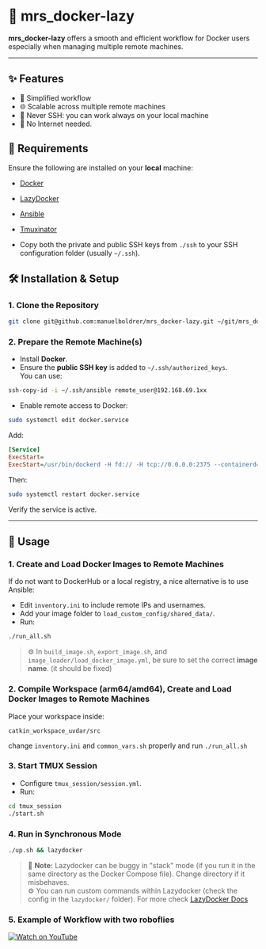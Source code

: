 # 🐢 mrs_docker-lazy

**mrs_docker-lazy** offers a smooth and efficient workflow for Docker users especially when managing multiple remote machines.

---

## ✨ Features

- 🚀 Simplified workflow
- 🌐 Scalable across multiple remote machines
- 🚫 Never SSH: you can work always on your local machine
- 📡 No Internet needed.
 
## 🐳 Requirements

Ensure the following are installed on your **local** machine:

- [Docker](https://docs.docker.com/engine/install/)
- [LazyDocker](https://github.com/jesseduffield/lazydocker)
- [Ansible](https://docs.ansible.com/ansible/latest/installation_guide/index.html) 
- [Tmuxinator](https://github.com/tmuxinator/tmuxinator)


- Copy both the private and public SSH keys from `./ssh` to your SSH configuration folder (usually `~/.ssh`).



## 🛠️ Installation & Setup

### 1. Clone the Repository

```bash
git clone git@github.com:manuelboldrer/mrs_docker-lazy.git ~/git/mrs_docker-lazy
```

### 2. Prepare the Remote Machine(s)

- Install **Docker**.
- Ensure the **public SSH key** is added to `~/.ssh/authorized_keys`.  
  You can use:

```bash
ssh-copy-id -i ~/.ssh/ansible remote_user@192.168.69.1xx
```

- Enable remote access to Docker:

```bash
sudo systemctl edit docker.service
```

Add:

```ini
[Service]
ExecStart=
ExecStart=/usr/bin/dockerd -H fd:// -H tcp://0.0.0.0:2375 --containerd=/run/containerd/containerd.sock
```

Then:

```bash
sudo systemctl restart docker.service
```

Verify the service is active.

---

## 🚀 Usage

### 1. Create and Load Docker Images to Remote Machines

If do not want to DockerHub or a local registry, a nice alternative is to use Ansible:

- Edit `inventory.ini` to include remote IPs and usernames.
- Add your image folder to `load_custom_config/shared_data/`.
- Run:

```bash
./run_all.sh
```

> ⚙️ In `build_image.sh`, `export_image.sh`, and `image_loader/load_docker_image.yml`, be sure to set the correct **image name**. (it should be fixed)

### 2. Compile Workspace (arm64/amd64), Create and Load Docker Images to Remote Machines

Place your workspace inside:

```
catkin_workspace_uvdar/src
```

change `inventory.ini` and `common_vars.sh` properly and run `./run_all.sh` 

### 3. Start TMUX Session

- Configure `tmux_session/session.yml`.
- Run:

```bash
cd tmux_session
./start.sh
```

### 4. Run in Synchronous Mode

```bash
./up.sh && lazydocker
```

> 🐞 **Note:** Lazydocker can be buggy in "stack" mode (if you run it in the same directory as the Docker Compose file). Change directory if it misbehaves.  
> ⚙️ You can run custom commands within Lazydocker (check the config in the `lazydocker/` folder). For more check [LazyDocker Docs](https://github.com/jesseduffield/lazydocker)

### 5. Example of Workflow with two roboflies
[![Watch on YouTube](https://youtu.be/Z_iTzb2265M)](https://youtu.be/Z_iTzb2265M)

